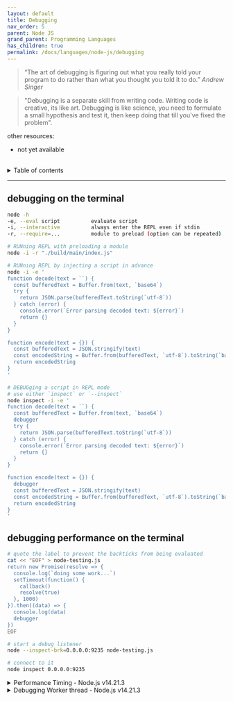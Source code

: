 ```yaml
---
layout: default
title: Debugging
nav_order: 5
parent: Node JS
grand_parent: Programming Languages
has_children: true
permalink: /docs/languages/node-js/debugging
---
```


> “The art of debugging is figuring out what you really told your program to do rather than what you thought you told it to do.” _Andrew Singer_

> "Debugging is a separate skill from writing code. Writing code is creative, its like art. Debugging is like science, you need to formulate a small hypothesis and test it, then keep doing that till you've fixed the problem".

other resources:
- not yet available

<br/>

<details markdown="block">
  <summary>
    Table of contents
  </summary>
  {: .text-delta }
1. TOC
{:toc}
</details>

----

## debugging on the terminal

```sh
node -h
-e, --eval script          evaluate script
-i, --interactive          always enter the REPL even if stdin
-r, --require=...          module to preload (option can be repeated)
```

```sh
# RUNning REPL with preloading a module
node -i -r "./build/main/index.js"
```

```sh
# RUNning REPL by injecting a script in advance
node -i -e '
function decode(text = ``) {
  const bufferedText = Buffer.from(text, `base64`)
  try {
    return JSON.parse(bufferedText.toString(`utf-8`))
  } catch (error) {
    console.error(`Error parsing decoded text: ${error}`)
    return {}
  }
}

function encode(text = {}) {
  const bufferedText = JSON.stringify(text)
  const encodedString = Buffer.from(bufferedText, `utf-8`).toString(`base64`)
  return encodedString
}
'
```

```sh
# DEBUGging a script in REPL mode
# use either `inspect` or `--inspect`
node inspect -i -e '
function decode(text = ``) {
  const bufferedText = Buffer.from(text, `base64`)
  debugger
  try {
    return JSON.parse(bufferedText.toString(`utf-8`))
  } catch (error) {
    console.error(`Error parsing decoded text: ${error}`)
    return {}
  }
}

function encode(text = {}) {
  debugger
  const bufferedText = JSON.stringify(text)
  const encodedString = Buffer.from(bufferedText, `utf-8`).toString(`base64`)
  return encodedString
}
'
```

## debugging performance on the terminal

```sh
# quote the label to prevent the backticks from being evaluated
cat << "EOF" > node-testing.js
return new Promise(resolve => {
  console.log(`doing some work...`)
  setTimeout(function() {
    callback()
    resolve(true)
  }, 1000)
}).then((data) => {
  console.log(data)
  debugger
})
EOF

# start a debug listener
node --inspect-brk=0.0.0.0:9235 node-testing.js

# connect to it
node inspect 0.0.0.0:9235
```

<details markdown="block">
  <summary>
    Performance Timing - Node.js v14.21.3
  </summary>

```js
// Node.js v14.21.3
const { performance, PerformanceObserver } = require('perf_hooks')
// https://nodejs.org/docs/latest-v14.x/api/perf_hooks.html

performance.clearMarks()
const observer = new PerformanceObserver((list, obs) => {
  // https://developer.mozilla.org/en-US/docs/Web/API/PerformanceObserverEntryList/getEntriesByName
  // https://nodejs.org/docs/latest-v14.x/api/perf_hooks.html#perf_hooks_performanceobserverentrylist_getentriesbyname_name_type

  // log entries named "measurement" with type "measure"
  list.getEntriesByName("measurement", "measure").forEach((entry) => {
    console.log(`${entry.name}'s duration: ${entry.duration}`)
    debugger
  })
})

// subscribe to various performance event types
observer.observe({
  // entryTypes: ["mark", "measure"],
  entryTypes: ["measure"],
})

performance.mark('measurement start')
// a function for testing performance
function measurementTest(callback, iterations = 3) {
  return new Promise(resolve => {
    console.log(`doing some work... counting down ${iterations}...`)
    setTimeout(function() {
      if (iterations <= 0 ) {
        callback()
        resolve(true)
        return
      } else {
        resolve(measurementTest(callback, iterations - 1))
      }
    }, 1000)
  })
}

measurementTest(function() {
  performance.mark('measurement end')
  performance.measure('measurement', 'measurement start', 'measurement end')
  debugger
  observer.disconnect()
})
```

<br/>
</details>

<details markdown="block">
  <summary>
    Debugging Worker thread - Node.js v14.21.3
  </summary>

```js
// worker-main.js
const { Worker } = require('worker_threads')

const runService = (workerData) => {
  return new Promise((resolve, reject) => {
    // https://nodejs.org/docs/v12.14.1/api/worker_threads.html#worker_threads_new_worker_filename_options
    // https://nodejs.org/docs/latest-v14.x/api/worker_threads.html#worker_threads_new_worker_filename_options
    const worker = new Worker('./worker-thread.js', {
      workerData,
      argv: ["--inspect-brk"],
      execArgv: ["--inspect-brk=0.0.0.0:9235"]
    })
    worker.on('message', resolve)
    worker.on('error', reject)
    worker.on('exit', (code) => {
      if (code !== 0)
        reject(new Error(`stopped with  ${code} exit code`))
    })
  })
}

const run = async () => {
  debugger
  const result = await runService('hello John Doe')
  debugger
  console.log(result)
}

run().catch(err => console.error(err))
```

```js
// worker-thread.js
const { workerData, parentPort } = require('worker_threads')
const inspector = require("inspector")

// https://github.com/nodejs/node/issues/26609
console.log(process.execArgv)
if ((process.execArgv || []).find(arg => arg.includes('--inspect'))) {
  console.log("--------xxxxxxx----------")
  inspector.open();
  inspector.waitForDebugger();
}

console.log("--------*******----------")
console.log(workerData)
console.log("--------*******----------")
debugger
parentPort.postMessage({ welcome: workerData })
```

```sh
node --inspect-brk worker-main.js
node inspect 0.0.0.0:9235
```

<br/>
</details>
